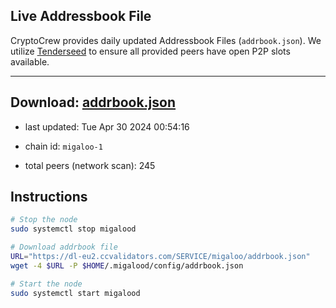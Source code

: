 ## Live Addressbook File

CryptoCrew provides daily updated Addressbook Files (`addrbook.json`). We utilize [Tenderseed](https://github.com/binaryholdings/tenderseed) to ensure all provided peers have open P2P slots available.

---
**Download: [addrbook.json](https://dl-eu2.ccvalidators.com/SERVICE/migaloo/addrbook.json)**
---

- last updated: Tue Apr 30 2024 00:54:16
- chain id: `migaloo-1`

- total peers (network scan): 245

## Instructions
```sh
# Stop the node
sudo systemctl stop migalood

# Download addrbook file
URL="https://dl-eu2.ccvalidators.com/SERVICE/migaloo/addrbook.json"
wget -4 $URL -P $HOME/.migalood/config/addrbook.json

# Start the node
sudo systemctl start migalood
```
